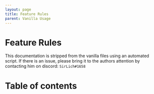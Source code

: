 ```yaml
---
layout: page
title: Feature Rules
parent: Vanilla Usage
---
```


# Feature Rules
This documentation is stripped from the vanilla files using an automated script. If there is an issue, please bring it to the authors attention by contacting him on discord: `SirLich#1658`

# Table of contents

